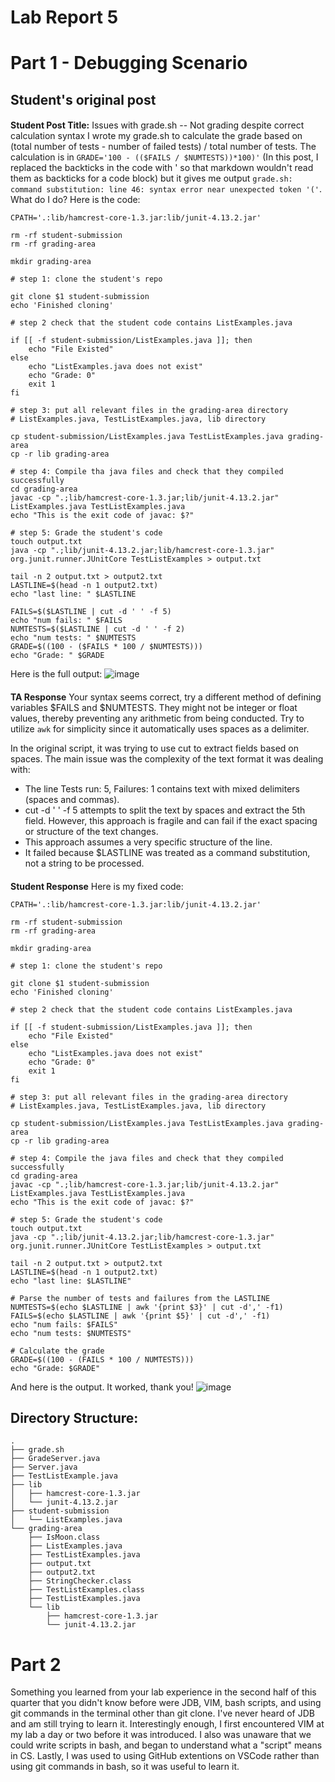# Lab Report 5
####
# Part 1 - Debugging Scenario

## Student's original post
####
**Student Post Title:** Issues with grade.sh -- Not grading despite correct calculation syntax
I wrote my grade.sh to calculate the grade based on (total number of tests - number of failed tests) / total number of tests. The calculation is in `GRADE='100 - (($FAILS / $NUMTESTS))*100)'` (In this post, I replaced the backticks in the code with ' so that markdown wouldn't read them as backticks for a code block) but it gives me output `grade.sh: command substitution: line 46: syntax error near unexpected token '('`. What do I do?
Here is the code:
```
CPATH='.:lib/hamcrest-core-1.3.jar:lib/junit-4.13.2.jar'

rm -rf student-submission
rm -rf grading-area

mkdir grading-area

# step 1: clone the student's repo

git clone $1 student-submission
echo 'Finished cloning'

# step 2 check that the student code contains ListExamples.java

if [[ -f student-submission/ListExamples.java ]]; then
    echo "File Existed"
else
    echo "ListExamples.java does not exist"
    echo "Grade: 0"
    exit 1
fi

# step 3: put all relevant files in the grading-area directory
# ListExamples.java, TestListExamples.java, lib directory

cp student-submission/ListExamples.java TestListExamples.java grading-area
cp -r lib grading-area

# step 4: Compile tha java files and check that they compiled successfully
cd grading-area
javac -cp ".;lib/hamcrest-core-1.3.jar;lib/junit-4.13.2.jar" ListExamples.java TestListExamples.java
echo "This is the exit code of javac: $?"

# step 5: Grade the student's code
touch output.txt
java -cp ".;lib/junit-4.13.2.jar;lib/hamcrest-core-1.3.jar" org.junit.runner.JUnitCore TestListExamples > output.txt

tail -n 2 output.txt > output2.txt
LASTLINE=$(head -n 1 output2.txt)
echo "last line: " $LASTLINE

FAILS=$($LASTLINE | cut -d ' ' -f 5)
echo "num fails: " $FAILS
NUMTESTS=$($LASTLINE | cut -d ' ' -f 2)
echo "num tests: " $NUMTESTS
GRADE=$((100 - ($FAILS * 100 / $NUMTESTS)))
echo "Grade: " $GRADE
```
Here is the full output:
![image](https://github.com/dianavins/cse15l-lab-reports/assets/64227228/92e19fda-280f-4b3d-8645-4075dbc37ebb)

####
**TA Response**
Your syntax seems correct, try a different method of defining variables $FAILS and $NUMTESTS. They might not be integer or float values, thereby preventing any arithmetic from being conducted. Try to utilize `awk` for simplicity since it automatically uses spaces as a delimiter.

In the original script, it was trying to use cut to extract fields based on spaces. The main issue was the complexity of the text format it was dealing with:
- The line Tests run: 5, Failures: 1 contains text with mixed delimiters (spaces and commas).
- cut -d ' ' -f 5 attempts to split the text by spaces and extract the 5th field. However, this approach is fragile and can fail if the exact spacing or structure of the text changes.
- This approach assumes a very specific structure of the line.
- It failed because $LASTLINE was treated as a command substitution, not a string to be processed.
####
**Student Response**
Here is my fixed code:
```
CPATH='.:lib/hamcrest-core-1.3.jar:lib/junit-4.13.2.jar'

rm -rf student-submission
rm -rf grading-area

mkdir grading-area

# step 1: clone the student's repo

git clone $1 student-submission
echo 'Finished cloning'

# step 2 check that the student code contains ListExamples.java

if [[ -f student-submission/ListExamples.java ]]; then
    echo "File Existed"
else
    echo "ListExamples.java does not exist"
    echo "Grade: 0"
    exit 1
fi

# step 3: put all relevant files in the grading-area directory
# ListExamples.java, TestListExamples.java, lib directory

cp student-submission/ListExamples.java TestListExamples.java grading-area
cp -r lib grading-area

# step 4: Compile the java files and check that they compiled successfully
cd grading-area
javac -cp ".;lib/hamcrest-core-1.3.jar;lib/junit-4.13.2.jar" ListExamples.java TestListExamples.java
echo "This is the exit code of javac: $?"

# step 5: Grade the student's code
touch output.txt
java -cp ".;lib/junit-4.13.2.jar;lib/hamcrest-core-1.3.jar" org.junit.runner.JUnitCore TestListExamples > output.txt

tail -n 2 output.txt > output2.txt
LASTLINE=$(head -n 1 output2.txt)
echo "last line: $LASTLINE"

# Parse the number of tests and failures from the LASTLINE
NUMTESTS=$(echo $LASTLINE | awk '{print $3}' | cut -d',' -f1)
FAILS=$(echo $LASTLINE | awk '{print $5}' | cut -d',' -f1)
echo "num fails: $FAILS"
echo "num tests: $NUMTESTS"

# Calculate the grade
GRADE=$((100 - (FAILS * 100 / NUMTESTS)))
echo "Grade: $GRADE"
```
And here is the output. It worked, thank you!
![image](https://github.com/dianavins/cse15l-lab-reports/assets/64227228/578f6dc1-92cb-4d90-8567-6d3026518471)
####

## Directory Structure:

```
.
├── grade.sh
├── GradeServer.java
├── Server.java
├── TestListExample.java
├── lib
│   ├── hamcrest-core-1.3.jar
│   └── junit-4.13.2.jar
├── student-submission
│   └── ListExamples.java
└── grading-area
    ├── IsMoon.class
    ├── ListExamples.java
    ├── TestListExamples.java
    ├── output.txt
    ├── output2.txt
    ├── StringChecker.class
    ├── TestListExamples.class
    ├── TestListExamples.java
    └── lib
        ├── hamcrest-core-1.3.jar
        └── junit-4.13.2.jar
```

#####
# Part 2
Something you learned from your lab experience in the second half of this quarter that you didn't know before were JDB, VIM, bash scripts, and using git commands in the terminal other than git clone. I've never heard of JDB and am still trying to learn it. Interestingly enough, I first encountered VIM at my lab a day or two before it was introduced. I also was unaware that we could write scripts in bash, and began to understand what a "script" means in CS. Lastly, I was used to using GitHub extentions on VSCode rather than using git commands in bash, so it was useful to learn it.
